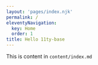```yaml
---
layout: 'pages/index.njk'
permalink: /
eleventyNavigation:
  key: Home
  order: 1
title: Hello 11ty-base
---
```


This is content in `content/index.md`
